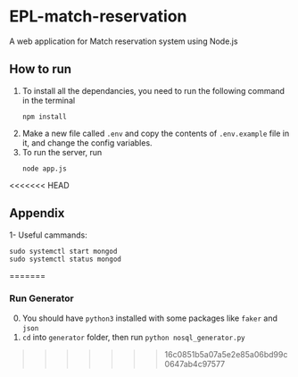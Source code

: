 # EPL-match-reservation
A web application for Match reservation system using Node.js

## How to run
1. To install all the dependancies, you need to run the following command in the terminal  
    ```shell
    npm install
    ```
2. Make a new file called `.env` and copy the contents of `.env.example` file in it, and change the config variables.
3. To run the server, run  
    ```shell
    node app.js
    ```  
<<<<<<< HEAD

## Appendix
1- Useful cammands:

    sudo systemctl start mongod
    sudo systemctl status mongod
=======
### Run Generator
0. You should have `python3` installed with some packages like `faker` and `json` 
1. `cd` into `generator` folder, then run `python nosql_generator.py`
>>>>>>> 16c0851b5a07a5e2e85a06bd99c0647ab4c97577
